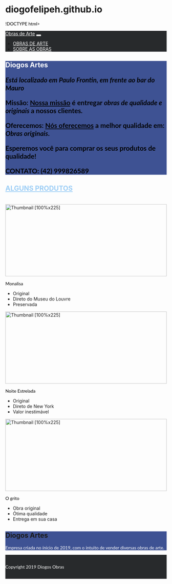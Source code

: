 # diogofelipeh.github.io
!DOCTYPE html>
<html lang="pt-br">
 <head>
 <meta charset="UTF-8">
 <meta http-equiv="X-UA-Compatible" content="IE=edge">
 <meta name="viewport" content="width=device-width, initial-scale=1.0">
 <meta name="description" content="Um portifolio falando um pouco de mim e de alguns projetos que ja fiz">
 <title>Portifolio</title>
 <link rel="stylesheet" href="https://stackpath.bootstrapcdn.com/bootstrap/4.1.3/css/bootstrap.min.css"
 integrity="sha384-MCw98/SFnGE8fJT3GXwEOngsV7Zt27NXFoaoApmYm81iuXoPkFOJwJ8ERdknLPMO" crossorigin="anonymous">
 <script src="https://stackpath.bootstrapcdn.com/bootstrap/4.1.3/js/bootstrap.min.js"
 integrity="sha384-ChfqqxuZUCnJSK3+MXmPNIyE6ZbWh2IMqE241rYiqJxyMiZ6OW/JmZQ5stwEULTy"
 crossorigin="anonymous"></script>
 <script src="https://code.jquery.com/jquery-3.3.1.slim.min.js"
 integrity="sha384-q8i/X+965DzO0rT7abK41JStQIAqVgRVzpbzo5smXKp4YfRvH+8abtTE1Pi6jizo"
 crossorigin="anonymous"></script>
 <script src="https://cdnjs.cloudflare.com/ajax/libs/popper.js/1.14.3/umd/popper.min.js"
 integrity="sha384-ZMP7rVo3mIykV+2+9J3UJ46jBk0WLaUAdn689aCwoqbBJiSnjAK/l8WvCWPIPm49"
 crossorigin="anonymous"></script>
 <script src="https://kit.fontawesome.com/b37184322b.js" crossorigin="anonymous"></script>
 <style>
 .foto-perfil {
 height: 100%;
 width: auto;
 max-width: 100%;
 border-radius: 50%;
 }
 .corPrimaria {
 background-color: #2a4088e7
 }
 .corSecundaria {
 background-color: #282a2c
 }
 p {
 font-family:Lato, 'Helvetica Neue', Arial, Helvetica, sans-serif;
 color: black !important;
 }
 .icones {
 padding-left: 5px;
 }
 
 .titulosBrancos {
 text-decoration: underline;
 text-underline-position: below;
 padding-bottom: 20px;
 text-transform: uppercase;
 font-weight: 700;
 color:white;
 }
 .titulosVerdes {
 text-decoration: underline;
 text-underline-position: below;
 padding-bottom: 20px;
 text-transform: uppercase;
 font-weight: 700;
 color:#1089ec67;
 }
 .textoBranco {
 color:white !important;
 }
 .jumbotron{
 margin-bottom: 0px;
 }
 .textoFooter {
 margin:0px;
 padding-top: 15px;
 padding-bottom: 15px;
 }
 html {
 scroll-behavior: smooth;
 }
 </style>
</head>
<body>
 <nav class="corSecundaria navbar navbar-expand-lg navbar-light">
 <a class="navbar-brand textoBranco" href="#">Obras de Arte</a>
 <button class="navbar-toggler" type="button" data-toggle="collapse" data-target="#navbarSupportedContent"
 aria-controls="navbarSupportedContent" aria-expanded="false" aria-label="Toggle navigation">
 <span class="navbar-toggler-icon"></span>
 </button>
 
 <div class="collapse navbar-collapse" id="navbarSupportedContent">
 <ul class="navbar-nav mr-auto">
 
 </ul>
 <ul class="navbar-nav">
 <li class="nav-item">
 <a class="nav-link textoBranco" href="#projetos">OBRAS DE ARTE</a>
 </li>
 <li class="nav-item">
 <a class="nav-link textoBranco" href="#sobre-mim">SOBRE AS OBRAS</a>
 </li>
 </ul>
 </div>
 </nav>

 <meta charset="UTF-8">
 <link rel = "stylesheet" href = "style.css">
 <section class="jumbotron text-center corPrimaria">
 <div class="container">
 
 <h1 class="jumbotron-heading textoBranco">Diogos Artes
 
 <p> <i> Está localizado em Paulo Frontin, em frente ao bar do Mauro </i> </p>
<p><b>Missão</b>: <u>Nossa missão</u> é entregar <i> obras de qualidade e originais </i> a nossos clientes.<p>
<p><b>Oferecemos</b>: <u>Nós oferecemos</u> a <strong>melhor qualidade</strong> em:<i> Obras originais</i>. <p>

<p> Esperemos você para comprar os seus <b> produtos de qualidade! </b> </p>

<p> <b> CONTATO: </b> (42) 999826589</b> </p>



 </div>
 </section>
 <div class="album py-5 bg-light" id="projetos"> 
 <div class="container">
 <h2 class="jumbotron-heading text-center titulosVerdes">Alguns produtos</h2>
 <div class="row">
 <div class="col-md-4">
 <div class="card mb-4 shadow-sm">
 <img class="card-img-top"
 data-src="holder.js/100px225?theme=thumb&amp;bg=55595c&amp;fg=eceeef&amp;text=Thumbnail"
 alt="Thumbnail [100%x225]" style="height: 225px; width: 100%; display: block;"
 src="https://upload.wikimedia.org/wikipedia/commons/5/55/Mona_Lisa_headcrop.jpg" data-holder-rendered="true">
 <div class="card-body">
 <p class="card-text">Monalisa</p>
 <ul>
 <li>Original</li>
 <li>Direto do Museu do Louvre</li>
 <li>Preservada </li>
 </ul>
 <div class="d-flex justify-content-between align-items-center">
 <div class="btn-group">
 
 </div>
 </div>
 </div>
 </div>
 </div>
 <div class="col-md-4">
 <div class="card mb-4 shadow-sm">
 <img class="card-img-top"
 data-src="holder.js/100px225?theme=thumb&amp;bg=55595c&amp;fg=eceeef&amp;text=Thumbnail"
 alt="Thumbnail [100%x225]" style="height: 225px; width: 100%; display: block;"
 src="https://www.infoescola.com/wp-content/uploads/2013/09/noite-estrelada.jpg" data-holder-rendered="true">
 <div class="card-body">
 <p class="card-text">Noite Estrelada</p>
 <ul>
 <li>Original</li>
 <li>Direto de New York </li>
 <li>Valor inestimável</li>
 </ul>
 <div class="d-flex justify-content-between align-items-center">
 <div class="btn-group">
 </div>
 </div>
 </div>
 </div>
 </div>
 <div class="col-md-4">
 <div class="card mb-4 shadow-sm">
 <img class="card-img-top"
 data-src="holder.js/100px225?theme=thumb&amp;bg=55595c&amp;fg=eceeef&amp;text=Thumbnail"
 alt="Thumbnail [100%x225]" style="height: 225px; width: 100%; display: block;"
 src="https://upload.wikimedia.org/wikipedia/commons/thumb/8/86/Edvard_Munch_-_The_Scream_-_Google_Art_Project.jpg/1200px-Edvard_Munch_-_The_Scream_-_Google_Art_Project.jpg" data-holder-rendered="true">
 <div class="card-body">
 <p class="card-text">O grito</p>
 <ul>
 <li>Obra original</li>
 <li>Ótima qualidade</li>
 <li>Entrega em sua casa</li>
 </ul>
 </div>
 </div>
 </div>
 </div>
 </div>
 </div>
 </div> 

 <!-- Sobre Mim -->
 <section class="jumbotron text-center corPrimaria" id="sobre-mim">
 <div class="containee">
 <h2 class="jumbotron-heading titulosBrancos">Diogos Artes</h2>
 <p class="lead textoBranco"> Empresa criada no ínicio de 2019, com o intuito de vender diversas obras de arte. </p>
 </div>
 </section>


 <!-- Footer -->
 <footer class="text-center corSecundaria textoFooter">
 <p class="textoBranco">Copyright 2019 Diogos Obras</p>
 </footer>
</body>
</html>
